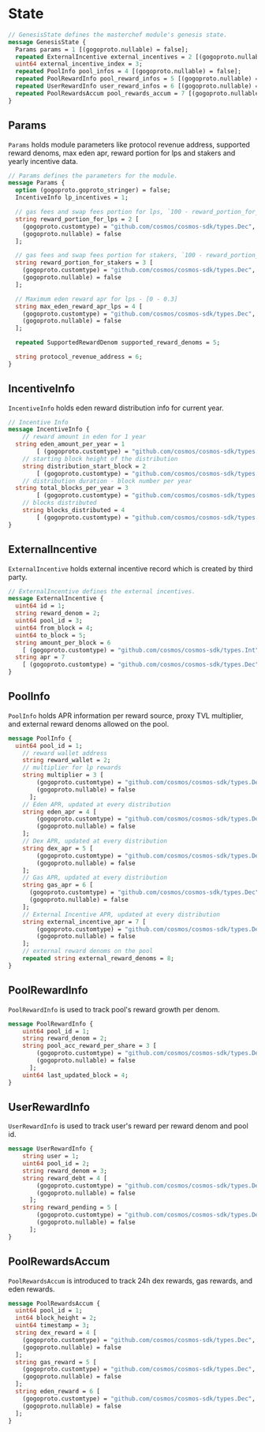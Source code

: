 <!--
order: 2
-->

# State

```proto
// GenesisState defines the masterchef module's genesis state.
message GenesisState {
  Params params = 1 [(gogoproto.nullable) = false];
  repeated ExternalIncentive external_incentives = 2 [(gogoproto.nullable) = false];
  uint64 external_incentive_index = 3;
  repeated PoolInfo pool_infos = 4 [(gogoproto.nullable) = false];
  repeated PoolRewardInfo pool_reward_infos = 5 [(gogoproto.nullable) = false];
  repeated UserRewardInfo user_reward_infos = 6 [(gogoproto.nullable) = false];
  repeated PoolRewardsAccum pool_rewards_accum = 7 [(gogoproto.nullable) = false];
}
```

## Params

`Params` holds module parameters like protocol revenue address, supported reward denoms, max eden apr, reward portion for lps and stakers and yearly incentive data.

```proto
// Params defines the parameters for the module.
message Params {
  option (gogoproto.goproto_stringer) = false;
  IncentiveInfo lp_incentives = 1;

  // gas fees and swap fees portion for lps, `100 - reward_portion_for_lps - reward_portion_for_stakers = revenue percent for protocol`.
  string reward_portion_for_lps = 2 [
    (gogoproto.customtype) = "github.com/cosmos/cosmos-sdk/types.Dec",
    (gogoproto.nullable) = false
  ];

  // gas fees and swap fees portion for stakers, `100 - reward_portion_for_lps - reward_portion_for_stakers = revenue percent for protocol`.
  string reward_portion_for_stakers = 3 [
    (gogoproto.customtype) = "github.com/cosmos/cosmos-sdk/types.Dec",
    (gogoproto.nullable) = false
  ];

  // Maximum eden reward apr for lps - [0 - 0.3]
  string max_eden_reward_apr_lps = 4 [
    (gogoproto.customtype) = "github.com/cosmos/cosmos-sdk/types.Dec",
    (gogoproto.nullable) = false
  ];

  repeated SupportedRewardDenom supported_reward_denoms = 5;

  string protocol_revenue_address = 6;
}
```

## IncentiveInfo

`IncentiveInfo` holds eden reward distribution info for current year.

```proto
// Incentive Info
message IncentiveInfo {
    // reward amount in eden for 1 year
  string eden_amount_per_year = 1
        [ (gogoproto.customtype) = "github.com/cosmos/cosmos-sdk/types.Int", (gogoproto.nullable) = false];
    // starting block height of the distribution
    string distribution_start_block = 2
        [ (gogoproto.customtype) = "github.com/cosmos/cosmos-sdk/types.Int", (gogoproto.nullable) = false];
    // distribution duration - block number per year
  string total_blocks_per_year = 3
        [ (gogoproto.customtype) = "github.com/cosmos/cosmos-sdk/types.Int", (gogoproto.nullable) = false];
    // blocks distributed
    string blocks_distributed = 4
        [ (gogoproto.customtype) = "github.com/cosmos/cosmos-sdk/types.Int", (gogoproto.nullable) = false];
}
```

## ExternalIncentive

`ExternalIncentive` holds external incentive record which is created by third party.

```proto
// ExternalIncentive defines the external incentives.
message ExternalIncentive {
  uint64 id = 1;
  string reward_denom = 2;
  uint64 pool_id = 3;
  uint64 from_block = 4;
  uint64 to_block = 5;
  string amount_per_block = 6
    [ (gogoproto.customtype) = "github.com/cosmos/cosmos-sdk/types.Int", (gogoproto.nullable) = false];
  string apr = 7
    [ (gogoproto.customtype) = "github.com/cosmos/cosmos-sdk/types.Dec", (gogoproto.nullable) = false];
}
```

## PoolInfo

`PoolInfo` holds APR information per reward source, proxy TVL multiplier, and external reward denoms allowed on the pool.

```proto
message PoolInfo {
  uint64 pool_id = 1;
    // reward wallet address
    string reward_wallet = 2;
    // multiplier for lp rewards
    string multiplier = 3 [
        (gogoproto.customtype) = "github.com/cosmos/cosmos-sdk/types.Dec",
        (gogoproto.nullable) = false
      ];
    // Eden APR, updated at every distribution
    string eden_apr = 4 [
        (gogoproto.customtype) = "github.com/cosmos/cosmos-sdk/types.Dec",
        (gogoproto.nullable) = false
    ];
    // Dex APR, updated at every distribution
    string dex_apr = 5 [
        (gogoproto.customtype) = "github.com/cosmos/cosmos-sdk/types.Dec",
        (gogoproto.nullable) = false
    ];
    // Gas APR, updated at every distribution
    string gas_apr = 6 [
      (gogoproto.customtype) = "github.com/cosmos/cosmos-sdk/types.Dec",
      (gogoproto.nullable) = false
    ];
    // External Incentive APR, updated at every distribution
    string external_incentive_apr = 7 [
        (gogoproto.customtype) = "github.com/cosmos/cosmos-sdk/types.Dec",
        (gogoproto.nullable) = false
    ];
    // external reward denoms on the pool
    repeated string external_reward_denoms = 8;
}
```

## PoolRewardInfo

`PoolRewardInfo` is used to track pool's reward growth per denom.

```proto
message PoolRewardInfo {
    uint64 pool_id = 1;
    string reward_denom = 2;
    string pool_acc_reward_per_share = 3 [
        (gogoproto.customtype) = "github.com/cosmos/cosmos-sdk/types.Dec",
        (gogoproto.nullable) = false
      ];
    uint64 last_updated_block = 4;
}
```

## UserRewardInfo

`UserRewardInfo` is used to track user's reward per reward denom and pool id.

```proto
message UserRewardInfo {
    string user = 1;
    uint64 pool_id = 2;
    string reward_denom = 3;
    string reward_debt = 4 [
        (gogoproto.customtype) = "github.com/cosmos/cosmos-sdk/types.Dec",
        (gogoproto.nullable) = false
      ];
    string reward_pending = 5 [
        (gogoproto.customtype) = "github.com/cosmos/cosmos-sdk/types.Dec",
        (gogoproto.nullable) = false
      ];
}
```

## PoolRewardsAccum

`PoolRewardsAccum` is introduced to track 24h dex rewards, gas rewards, and eden rewards.

```proto
message PoolRewardsAccum {
  uint64 pool_id = 1;
  int64 block_height = 2;
  uint64 timestamp = 3;
  string dex_reward = 4 [
    (gogoproto.customtype) = "github.com/cosmos/cosmos-sdk/types.Dec",
    (gogoproto.nullable) = false
  ];
  string gas_reward = 5 [
    (gogoproto.customtype) = "github.com/cosmos/cosmos-sdk/types.Dec",
    (gogoproto.nullable) = false
  ];
  string eden_reward = 6 [
    (gogoproto.customtype) = "github.com/cosmos/cosmos-sdk/types.Dec",
    (gogoproto.nullable) = false
  ];
}
```
